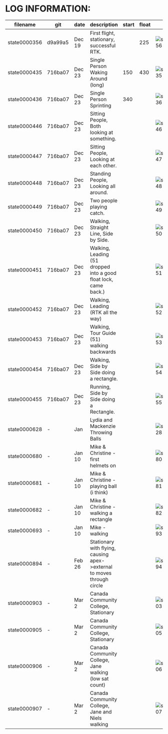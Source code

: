 
# LOG INFORMATION:

| filename     | git     | date   | description | start | float | images |
|--------------|---------|--------|-------------|-------|-------|-------|
| state0000356 | d9a99a5 | Dec 19 | First flight, stationary, successful RTK.  | | 225 | ![state0000356](https://raw.githubusercontent.com/njoubert/spooky/master/logs/state0000356.iconic.png) |
| state0000435 | 716ba07 | Dec 23 | Single Person Waking Around (long) | 150 | 430 | ![state0000435](https://raw.githubusercontent.com/njoubert/spooky/master/logs/state0000435.iconic.png) |
| state0000436 | 716ba07 | Dec 23 | Single Person Sprinting | 340 | | ![state0000436](https://raw.githubusercontent.com/njoubert/spooky/master/logs/state0000436.iconic.png) |
| state0000446 | 716ba07 | Dec 23 | Sitting People, Both looking at something. | | | ![state0000446](https://raw.githubusercontent.com/njoubert/spooky/master/logs/state0000446.iconic.png) |
| state0000447 | 716ba07 | Dec 23 | Sitting People, Looking at each other. | | |![state0000447](https://raw.githubusercontent.com/njoubert/spooky/master/logs/state0000447.iconic.png) |
| state0000448 | 716ba07 | Dec 23 | Standing People, Looking all around. | | |![state0000448](https://raw.githubusercontent.com/njoubert/spooky/master/logs/state0000448.iconic.png) |
| state0000449 | 716ba07 | Dec 23 | Two people playing catch. | | |![state0000449](https://raw.githubusercontent.com/njoubert/spooky/master/logs/state0000449.iconic.png) |
| state0000450 | 716ba07 | Dec 23 | Walking, Straight Line, Side by Side. | | |![state0000450](https://raw.githubusercontent.com/njoubert/spooky/master/logs/state0000450.iconic.png) |
| state0000451 | 716ba07 | Dec 23 | Walking, Leading (51 dropped into a good float lock, came back.) | | |![state0000451](https://raw.githubusercontent.com/njoubert/spooky/master/logs/state0000451.iconic.png) |
| state0000452 | 716ba07 | Dec 23 | Walking, Leading (RTK all the way) | | |![state0000452](https://raw.githubusercontent.com/njoubert/spooky/master/logs/state0000452.iconic.png) |
| state0000453 | 716ba07 | Dec 23 | Walking, Tour Guide (51) walking backwards | | |![state0000453](https://raw.githubusercontent.com/njoubert/spooky/master/logs/state0000453.iconic.png) |
| state0000454 | 716ba07 | Dec 23 | Walking, Side by Side doing a rectangle. | | |![state0000454](https://raw.githubusercontent.com/njoubert/spooky/master/logs/state0000454.iconic.png) |
| state0000455 | 716ba07 | Dec 23 | Running, Side by Side doing a Rectangle. | | |![state0000455](https://raw.githubusercontent.com/njoubert/spooky/master/logs/state0000455.iconic.png) |
| state0000628 | - | Jan | Lydia and Mackenzie Throwing Balls | | |![state0000628](https://raw.githubusercontent.com/njoubert/spooky/master/logs/state0000628.iconic.png) |
| state0000680 | - | Jan 10 | Mike & Christine - first helmets on | | |![state0000680](https://raw.githubusercontent.com/njoubert/spooky/master/logs/state0000680.iconic.png) |
| state0000681 | - | Jan 10 | Mike & Christine - playing ball (i think) | | |![state0000681](https://raw.githubusercontent.com/njoubert/spooky/master/logs/state0000681.iconic.png) |
| state0000682 | - | Jan 10 | Mike & Christine - walking a rectangle | | |![state0000682](https://raw.githubusercontent.com/njoubert/spooky/master/logs/state0000682.iconic.png) |
| state0000693 | - | Jan 10 | Mike - walking | | |![state0000693](https://raw.githubusercontent.com/njoubert/spooky/master/logs/state0000693.iconic.png) |
| state0000894 | - | Feb 26 | Stationary with flying, causing apex->external to moves through circle | | |![state0000894](https://raw.githubusercontent.com/njoubert/spooky/master/logs/state0000894.iconic.png) |
| state0000903 | - | Mar 2  | Canada Community College, Stationary | | | ![state0000903](https://raw.githubusercontent.com/njoubert/spooky/master/logs/state0000903.iconic.png) |
| state0000905 | - | Mar 2  | Canada Community College, Stationary | | | ![state0000905](https://raw.githubusercontent.com/njoubert/spooky/master/logs/state0000905.iconic.png) |
| state0000906 | - | Mar 2  | Canada Community College, Jane walking (low sat count) | | | ![state0000906](https://raw.githubusercontent.com/njoubert/spooky/master/logs/state0000906.iconic.png) |
| state0000907 | - | Mar 2  | Canada Community College, Jane and Niels walking | | | ![state0000907](https://raw.githubusercontent.com/njoubert/spooky/master/logs/state0000907.iconic.png) |




















